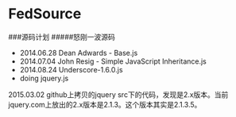 # FedSource
###源码计划
#####怒刚一波源码
* 2014.06.28 Dean Adwards - Base.js
* 2014.07.04 John Resig - Simple JavaScript Inheritance.js
* 2014.08.24 Underscore-1.6.0.js
* doing jquery.js

2015.03.02 github上拷贝的jquery src下的代码，发现是2.x版本。当前jquery.com上放出的2.x版本是2.1.3。这个版本其实是2.1.3.5。
